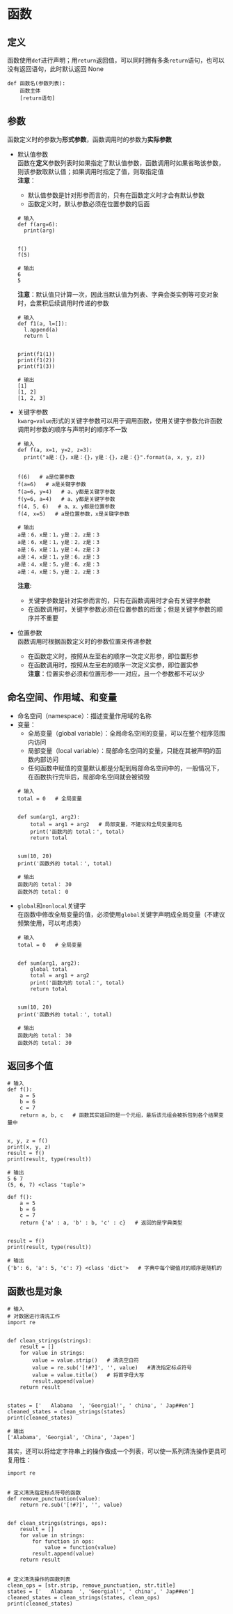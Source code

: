 # 函数

## 定义
函数使用`def`进行声明；用`return`返回值，可以同时拥有多条`return`语句，也可以没有返回语句，此时默认返回 None  
```
def 函数名(参数列表):
    函数主体
    [return语句]
```

## 参数
函数定义时的参数为**形式参数**，函数调用时的参数为**实际参数**

- 默认值参数  
  函数在**定义**参数列表时如果指定了默认值参数，函数调用时如果省略该参数，则该参数取默认值；如果调用时指定了值，则取指定值  
  **注意**：
  - 默认值参数是针对形参而言的，只有在函数定义时才会有默认参数  
  - 函数定义时，默认参数必须在位置参数的后面  
  ```
  # 输入
  def f(arg=6):
    print(arg)


  f()
  f(5)
  
  # 输出
  6
  5
  ```
  **注意**：默认值只计算一次，因此当默认值为列表、字典会类实例等可变对象时，会累积后续调用时传递的参数  
  ```
  # 输入
  def f1(a, l=[]):
    l.append(a)
    return l


  print(f1(1))
  print(f1(2))
  print(f1(3))
  
  # 输出
  [1]
  [1, 2]
  [1, 2, 3]
  ```
  
- 关键字参数  
  `kwarg=value`形式的关键字参数可以用于调用函数，使用关键字参数允许函数调用时参数的顺序与声明时的顺序不一致  
  ```
  # 输入
  def f(a, x=1, y=2, z=3):
    print("a是：{}，x是：{}，y是：{}，z是：{}".format(a, x, y, z))


  f(6)   # a是位置参数
  f(a=6)   # a是关键字参数
  f(a=6, y=4)   # a、y都是关键字参数
  f(y=6, a=4)   # a、y都是关键字参数
  f(4, 5, 6)   # a、x、y都是位置参数
  f(4, x=5)   # a是位置参数，x是关键字参数
  
  # 输出
  a是：6，x是：1，y是：2，z是：3
  a是：6，x是：1，y是：2，z是：3
  a是：6，x是：1，y是：4，z是：3
  a是：4，x是：1，y是：6，z是：3
  a是：4，x是：5，y是：6，z是：3
  a是：4，x是：5，y是：2，z是：3
  ```
  **注意**:
  - 关键字参数是针对实参而言的，只有在函数调用时才会有关键字参数  
  - 在函数调用时，关键字参数必须在位置参数的后面；但是关键字参数的顺序并不重要  

- 位置参数  
  函数调用时根据函数定义时的参数位置来传递参数  
  - 在函数定义时，按照从左至右的顺序一次定义形参，即位置形参  
  - 在函数调用时，按照从左至右的顺序一次定义实参，即位置实参  
  **注意**：位置实参必须和位置形参一一对应，且一个参数都不可以少  
  
## 命名空间、作用域、和变量  
- 命名空间（namespace）：描述变量作用域的名称  
- 变量：
  - 全局变量（global variable）：全局命名空间的变量，可以在整个程序范围内访问  
  - 局部变量（local variable）：局部命名空间的变量，只能在其被声明的函数内部访问  
  - 任何函数中赋值的变量默认都是分配到局部命名空间中的，一般情况下，在函数执行完毕后，局部命名空间就会被销毁  
  ```
  # 输入
  total = 0   # 全局变量


  def sum(arg1, arg2):
      total = arg1 + arg2   # 局部变量，不建议和全局变量同名
      print('函数内的 total：', total)
      return total


  sum(10, 20)
  print('函数外的 total：', total)

  # 输出
  函数内的 total： 30
  函数外的 total： 0
  ```
- `global`和`nonlocal`关键字  
  在函数中修改全局变量的值，必须使用`global`关键字声明成全局变量（不建议频繁使用，可以考虑类）  
  ```
  # 输入
  total = 0   # 全局变量


  def sum(arg1, arg2):
      global total
      total = arg1 + arg2
      print('函数内的 total：', total)
      return total


  sum(10, 20)
  print('函数外的 total：', total)
  
  # 输出
  函数内的 total： 30
  函数外的 total： 30
  ```
  
## 返回多个值
```
# 输入
def f():
    a = 5
    b = 6
    c = 7
    return a, b, c   # 函数其实返回的是一个元组，最后该元组会被拆包到各个结果变量中


x, y, z = f()
print(x, y, z)
result = f()
print(result, type(result))

# 输出
5 6 7
(5, 6, 7) <class 'tuple'>
```
```
def f():
    a = 5
    b = 6
    c = 7
    return {'a' : a, 'b' : b, 'c' : c}   # 返回的是字典类型


result = f()
print(result, type(result))

# 输出
{'b': 6, 'a': 5, 'c': 7} <class 'dict'>   # 字典中每个键值对的顺序是随机的
```

## 函数也是对象
```
# 输入
# 对数据进行清洗工作
import re


def clean_strings(strings):
    result = []
    for value in strings:
        value = value.strip()   # 清洗空白符
        value = re.sub('[!#?]', '', value)   #清洗指定标点符号
        value = value.title()   # 将首字母大写
        result.append(value)
    return result


states = ['   Alabama  ', 'Georgial!', ' china', ' Jap##en']
cleaned_states = clean_strings(states)
print(cleaned_states)

# 输出
['Alabama', 'Georgial', 'China', 'Japen']
```
其实，还可以将给定字符串上的操作做成一个列表，可以使一系列清洗操作更具可复用性：  
```
import re


# 定义清洗指定标点符号的函数
def remove_punctuation(value):
    return re.sub('[!#?]', '', value)


def clean_strings(strings, ops):
    result = []
    for value in strings:
        for function in ops:
            value = function(value)
        result.append(value)
    return result


# 定义清洗操作的函数列表
clean_ops = [str.strip, remove_punctuation, str.title]
states = ['   Alabama  ', 'Georgial!', ' china', ' Jap##en']
cleaned_states = clean_strings(states, clean_ops)
print(cleaned_states)
```
